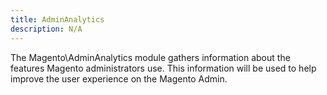 ```yaml
---
title: AdminAnalytics
description: N/A
---
```


The Magento\AdminAnalytics module gathers information about the features Magento administrators use. This information will be used to help improve the user experience on the Magento Admin.
